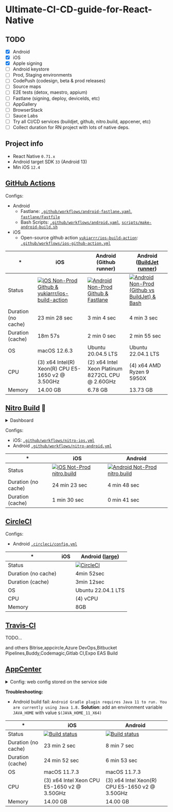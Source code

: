 # Ultimate-CI-CD-guide-for-React-Native


## TODO

- [x] Android
- [x] iOS
- [x] Apple signing
- [ ] Android keystore
- [ ] Prod, Staging environments
- [ ] CodePush (codesign, beta & prod releases)
- [ ] Source maps
- [ ] E2E tests (detox, maestro, appium)
- [ ] Fastlane (signing, deploy, deviceIds, etc)
- [ ] AppGallery
- [ ] BrowserStack
- [ ] Sauce Labs
- [ ] Try all CI/CD services (buildjet, github, nitro.build, appcener, etc)
- [ ] Collect duration for RN project with lots of native deps.

## Project info

- React Native `0.71.x`
- Android target SDK `33` (Android 13)
- Min iOS `12.4`



## [GitHub Actions](https://github.com/features/actions)

Configs:
 - Android
   - Fastlane: [`.github/workflows/android-fastlane.yaml`](.github/workflows/github-non-prod-android-fastlane.yml), [`fastlane/Fastfile`](fastlane/Fastfile)
   - Bash Scripts: [`.github/workflows/android.yaml`](.github/workflows/github-non-prod-android-bash.yml), [`scripts/make-android-build.sh`](scripts/make-android-build.sh)
 - iOS
   - Open-source github action [`yukiarrr/ios-build-action`](https://github.com/yukiarrr/ios-build-action): [`.github/workflows/ios-github-action.yml`](.github/workflows/github-non-prod-ios-github-action.yml)


| * | iOS | Android (Github runner) | Android ([BuildJet runner](https://buildjet.com/for-github-actions/pricing)) |
|---|---|---|---|
| Status | [![iOS Non-Prod Github & yukiarrr/ios-build-action](https://github.com/retyui/Ultimate-CI-CD-guide-for-React-Native/actions/workflows/github-non-prod-ios-github-action.yml/badge.svg)](https://github.com/retyui/Ultimate-CI-CD-guide-for-React-Native/actions/workflows/github-non-prod-ios-github-action.yml) | [![Android Non-Prod Github & Fastlane](https://github.com/retyui/Ultimate-CI-CD-guide-for-React-Native/actions/workflows/github-non-prod-android-fastlane.yml/badge.svg)](https://github.com/retyui/Ultimate-CI-CD-guide-for-React-Native/actions/workflows/github-non-prod-android-fastlane.yml) | [![Android Non-Prod (Github vs BuildJet) & Bash](https://github.com/retyui/Ultimate-CI-CD-guide-for-React-Native/actions/workflows/github-non-prod-android-bash.yml/badge.svg)](https://github.com/retyui/Ultimate-CI-CD-guide-for-React-Native/actions/workflows/github-non-prod-android-bash.yml) |
| Duration (no cache) | 23 min 28 sec |  3 min 4 sec | 4 min 3 sec |
| Duration (cache) | 18m 57s |  2 min 0 sec | 2 min 55 sec |
| OS | macOS 12.6.3 | Ubuntu 20.04.5 LTS | Ubuntu 22.04.1 LTS |
| CPU | (3) x64 Intel(R) Xeon(R) CPU E5-1650 v2 @ 3.50GHz | (2) x64 Intel Xeon Platinum 8272CL CPU @ 2.60GHz | (4) x64 AMD Ryzen 9 5950X |
| Memory | 14.00 GB | 6.78 GB | 13.73 GB |


## [Nitro Build](https://nitro.build/) 🚀

<details>
  <summary>Dashboard</summary>

  ![image](https://user-images.githubusercontent.com/4661784/218336341-1c006e4c-94d5-44d7-bab6-e8bfa1e13d65.png)

  ![image](https://user-images.githubusercontent.com/4661784/218336467-8b27d3a1-03e0-4f52-a9a2-e10026c64066.png)
</details>

Configs:
- iOS: [`.github/workflows/nitro-ios.yml`](.github/workflows/nitro-non-prod-ios.yml)
- Android [`.github/workflows/nitro-android.yml`](.github/workflows/nitro-non-prod-android.yml)

| * | iOS | Android |
|---|---|---|
| Status | [![iOS Not-Prod nitro.build](https://github.com/retyui/Ultimate-CI-CD-guide-for-React-Native/actions/workflows/nitro-non-prod-ios.yml/badge.svg)](https://github.com/retyui/Ultimate-CI-CD-guide-for-React-Native/actions/workflows/nitro-non-prod-ios.yml) | [![Android Not-Prod nitro.build](https://github.com/retyui/Ultimate-CI-CD-guide-for-React-Native/actions/workflows/nitro-non-prod-android.yml/badge.svg)](https://github.com/retyui/Ultimate-CI-CD-guide-for-React-Native/actions/workflows/nitro-non-prod-android.yml) |
| Duration (no cache) | 24 min 23 sec | 4 min 48 sec |
| Duration (cache) |  1 min 30 sec | 0 min 41 sec |


## [CircleCI](https://circleci.com/)

Configs:
- Android [`.circleci/config.yml`](.circleci/config.yml)


| * | iOS | Android ([large](https://circleci.com/docs/configuration-reference/#docker-execution-environment)) |
|---|---|---|
| Status |  | [![CircleCI](https://dl.circleci.com/status-badge/img/gh/retyui/Ultimate-CI-CD-guide-for-React-Native/tree/main.svg?style=svg)](https://dl.circleci.com/status-badge/redirect/gh/retyui/Ultimate-CI-CD-guide-for-React-Native/tree/main) |
| Duration (no cache) |  | 4min 52sec |
| Duration (cache) |  | 3min 12sec |
| OS |  | Ubuntu 22.04.1 LTS |
| CPU |  | (4) vCPU |
| Memory |  | 8GB |


## [Travis-CI](https://www.travis-ci.com/)

TODO...

and others Bitrise,appcircle,Azure DevOps,Bitbucket Pipelines,Buddy,Codemagic,Gitlab CI,Expo EAS Build


## [AppCenter](https://learn.microsoft.com/en-us/appcenter/build/)

<details>
  <summary>Config: web config stored on the service side</summary>

  **Android**
  ![image](https://user-images.githubusercontent.com/4661784/218334902-49470d22-ac89-4a73-8784-7e6f8c4876cc.png)

  **iOS**

  ![image](https://user-images.githubusercontent.com/4661784/218334866-8e5b569f-186e-4d78-9c30-a5968aad4b78.png)

</details>

**Troubleshooting:**

- Android build fail: `Android Gradle plugin requires Java 11 to run. You are currently using Java 1.8.`
  **Solution**: add an environment variable `JAVA_HOME` with value `$(JAVA_HOME_11_X64)`

| * | iOS | Android |
|---|---|---|
| Status | [![Build status](https://build.appcenter.ms/v0.1/apps/b5f5ebaa-0fe7-4b84-a363-73550a4e5fdc/branches/main/badge)](https://appcenter.ms/orgs/Ultimate-CI-CD-guide-for-React-Native/apps/iOS/build/branches) | [![Build status](https://build.appcenter.ms/v0.1/apps/382ab82e-4117-4e65-b407-40da8dcdbcad/branches/main/badge)](https://appcenter.ms/orgs/Ultimate-CI-CD-guide-for-React-Native/apps/Android/build/branches/main) |
| Duration (no cache) | 23 min 2 sec | 8 min 7 sec |
| Duration (cache) | 24 min 52 sec | 6 min 53 sec |
| OS | macOS 11.7.3 | macOS 11.7.3 |
| CPU | (3) x64 Intel Xeon CPU E5-1650 v2 @ 3.50GHz | (3) x64 Intel Xeon(R) CPU E5-1650 v2 @ 3.50GHz |
| Memory | 14.00 GB | 14.00 GB |

